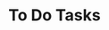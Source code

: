 # To Do Tasks

<!-- - Test user roles and abilities -->
<!-- - Test user casting attributes -->
<!-- - Test user profile features -->
<!-- - Refactor report generators -->
